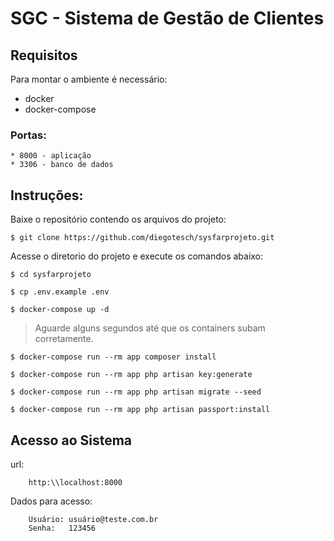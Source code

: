 <h1>SGC - Sistema de Gestão de Clientes</h1>

## Requisitos

Para montar o ambiente é necessário:

* docker
* docker-compose

### Portas:

	* 8000 - aplicação
	* 3306 - banco de dados

## Instruções:

Baixe o repositório contendo os arquivos do projeto:

    $ git clone https://github.com/diegotesch/sysfarprojeto.git

Acesse o diretorio do projeto e execute os comandos abaixo:

	$ cd sysfarprojeto

	$ cp .env.example .env

	$ docker-compose up -d

>Aguarde alguns segundos até que os containers subam corretamente.

	$ docker-compose run --rm app composer install

	$ docker-compose run --rm app php artisan key:generate

	$ docker-compose run --rm app php artisan migrate --seed

	$ docker-compose run --rm app php artisan passport:install

## Acesso ao Sistema

url: 

		http:\\localhost:8000

Dados para acesso:
		
		Usuário: usuário@teste.com.br
		Senha:   123456